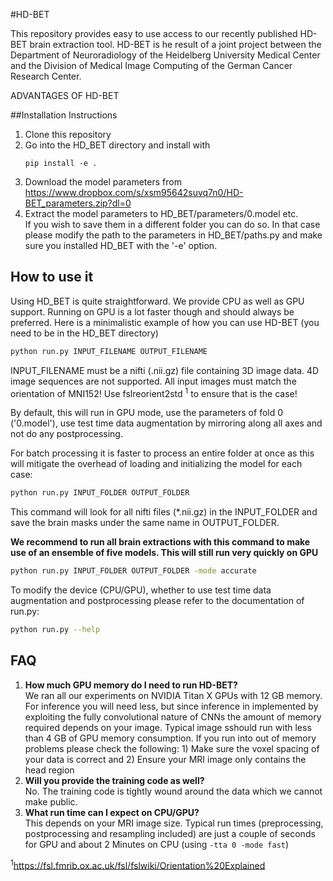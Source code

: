 #HD-BET

This repository provides easy to use access to our recently published HD-BET brain extraction tool. HD-BET is he result
of a joint project between the Department of Neuroradiology of the Heidelberg University Medical Center and the 
Division of Medical Image Computing of the German Cancer Research Center.

ADVANTAGES OF HD-BET
 
##Installation Instructions

1) Clone this repository
2) Go into the HD_BET directory and install with
    ```
    pip install -e .
    ```
3) Download the model parameters from 
https://www.dropbox.com/s/xsm95642suvq7n0/HD-BET_parameters.zip?dl=0
4) Extract the model parameters to HD_BET/parameters/0.model etc.  
If you wish to save them in a different folder you can do so. In that case please modify the path to the parameters in 
HD_BET/paths.py and make sure you installed HD_BET with the '-e' option.


## How to use it
Using HD_BET is quite straightforward. We provide CPU as well as GPU support. Running on GPU is a lot faster though 
and should always be preferred. Here is a minimalistic example of how you can use HD-BET (you need to be in the HD_BET 
directory)

```bash
python run.py INPUT_FILENAME OUTPUT_FILENAME
```
INPUT_FILENAME must be a nifti (.nii.gz) file containing 3D image data. 4D image sequences are not supported. 
All input images must match the orientation of MNI152! Use fslreorient2std <sup>1</sup> to ensure that is the case!

By default, this will run in GPU mode, use the parameters of fold 0 ('0.model'), use test time data augmentation by 
mirroring along all axes and not do any postprocessing.

For batch processing it is faster to process an entire folder at once as this will mitigate the overhead of loading 
and initializing the model for each case:

```bash
python run.py INPUT_FOLDER OUTPUT_FOLDER
```

This command will look for all nifti files (*.nii.gz) in the INPUT_FOLDER and save the brain masks under the same name
in OUTPUT_FOLDER.

**We recommend to run all brain extractions with this command to make use of an ensemble of five models. This will 
still run very quickly on GPU**
```bash
python run.py INPUT_FOLDER OUTPUT_FOLDER -mode accurate
```


To modify the device (CPU/GPU), whether to use test time data augmentation and postprocessing please refer 
to the documentation of run.py:

```bash
python run.py --help
```

## FAQ
1) **How much GPU memory do I need to run HD-BET?**  
We ran all our experiments on NVIDIA Titan X GPUs with 12 GB memory. For inference you will need less, but since 
inference in implemented by exploiting the fully convolutional nature of CNNs the amount of memory required depends on 
your image. Typical image sshould run with less than 4 GB of GPU memory consumption. If you run into out of memory
problems please check the following: 1) Make sure the voxel spacing of your data is correct and 2) Ensure your MRI 
image only contains the head region
2) **Will you provide the training code as well?**  
No. The training code is tightly wound around the data which we cannot make public.
3) **What run time can I expect on CPU/GPU?**  
This depends on your MRI image size. Typical run times (preprocessing, postprocessing and resampling included) are just
 a couple of seconds for GPU and about 2 Minutes on CPU (using ```-tta 0 -mode fast```)



<sup>1</sup>https://fsl.fmrib.ox.ac.uk/fsl/fslwiki/Orientation%20Explained